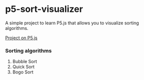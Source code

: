 # p5-sort-visualizer

A simple project to learn P5.js that allows you to visualize sorting algorithms. 

[Project on P5.js](https://editor.p5js.org/Glitch752/sketches/8sBzxSQge)

### Sorting algorithms
1) Bubble Sort
1) Quick Sort
1) Bogo Sort
